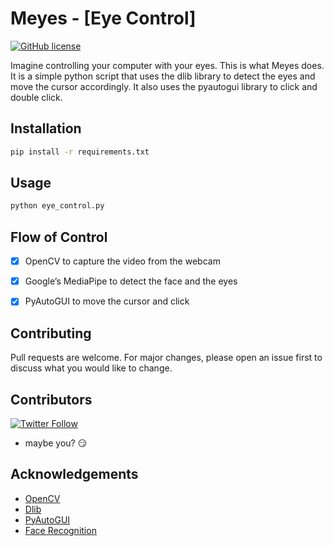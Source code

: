 # Meyes - [Eye Control]

[![GitHub license](https://img.shields.io/github/license/Naereen/StrapDown.js.svg)]()

Imagine controlling your computer with your eyes. This is what Meyes does. It is a simple python script that uses the dlib library to detect the eyes and move the cursor accordingly. It also uses the pyautogui library to click and double click.

## Installation


```bash
pip install -r requirements.txt
```

## Usage

```python
python eye_control.py
```

## Flow of Control

- [x] OpenCV to capture the video from the webcam
- [x] Google’s MediaPipe to detect the face and the eyes
- [x] PyAutoGUI to move the cursor and click


## Contributing

Pull requests are welcome. For major changes, please open an issue first to discuss what you would like to change.



## Contributors
[![Twitter Follow](https://img.shields.io/twitter/follow/AkshatK99016584?style=social)](https://twitter.com/AkshatK99016584)
* maybe you? 😏

## Acknowledgements
* [OpenCV](https://opencv.org/)
* [Dlib](http://dlib.net/)
* [PyAutoGUI](https://pyautogui.readthedocs.io/en/latest/)
* [Face Recognition](https://en.wikipedia.org/wiki/Facial_recognition_system)

